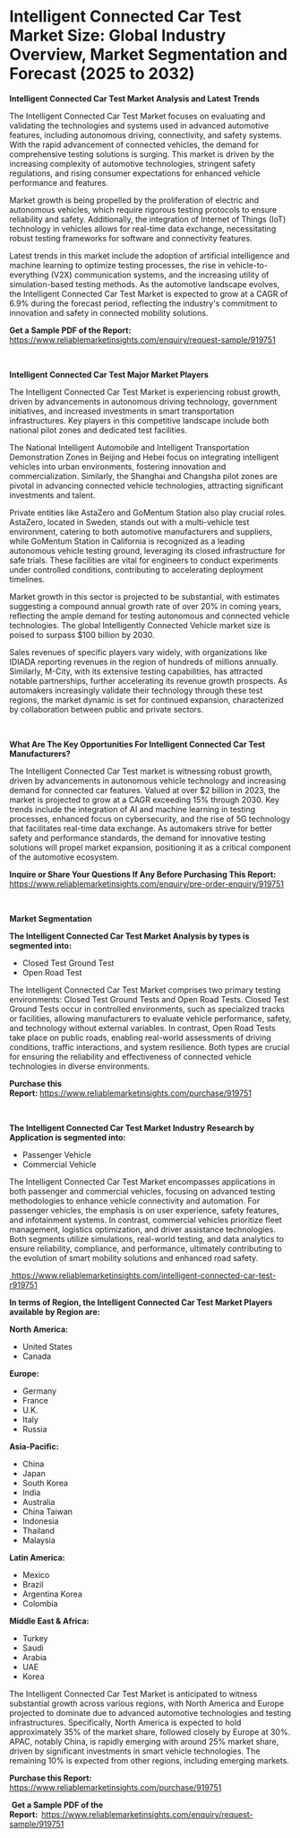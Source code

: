 <p><h1>Intelligent Connected Car Test Market Size: Global Industry Overview, Market Segmentation and Forecast (2025 to 2032)</h1></p><p><strong>Intelligent Connected Car Test Market Analysis and Latest Trends</strong></p>
<p><p>The Intelligent Connected Car Test Market focuses on evaluating and validating the technologies and systems used in advanced automotive features, including autonomous driving, connectivity, and safety systems. With the rapid advancement of connected vehicles, the demand for comprehensive testing solutions is surging. This market is driven by the increasing complexity of automotive technologies, stringent safety regulations, and rising consumer expectations for enhanced vehicle performance and features.</p><p>Market growth is being propelled by the proliferation of electric and autonomous vehicles, which require rigorous testing protocols to ensure reliability and safety. Additionally, the integration of Internet of Things (IoT) technology in vehicles allows for real-time data exchange, necessitating robust testing frameworks for software and connectivity features.</p><p>Latest trends in this market include the adoption of artificial intelligence and machine learning to optimize testing processes, the rise in vehicle-to-everything (V2X) communication systems, and the increasing utility of simulation-based testing methods. As the automotive landscape evolves, the Intelligent Connected Car Test Market is expected to grow at a CAGR of 6.9% during the forecast period, reflecting the industry's commitment to innovation and safety in connected mobility solutions.</p></p>
<p><strong>Get a Sample PDF of the Report:&nbsp;</strong> <a href="https://www.reliablemarketinsights.com/enquiry/request-sample/919751?utm_campaign=3256&utm_medium=2&utm_source=Github&utm_content=ia&utm_term=18042025&utm_id=intelligent-connected-car-test">https://www.reliablemarketinsights.com/enquiry/request-sample/919751</a></p>
<p>&nbsp;</p>
<p><strong>Intelligent Connected Car Test Major Market Players</strong></p>
<p><p>The Intelligent Connected Car Test Market is experiencing robust growth, driven by advancements in autonomous driving technology, government initiatives, and increased investments in smart transportation infrastructures. Key players in this competitive landscape include both national pilot zones and dedicated test facilities.</p><p>The National Intelligent Automobile and Intelligent Transportation Demonstration Zones in Beijing and Hebei focus on integrating intelligent vehicles into urban environments, fostering innovation and commercialization. Similarly, the Shanghai and Changsha pilot zones are pivotal in advancing connected vehicle technologies, attracting significant investments and talent.</p><p>Private entities like AstaZero and GoMentum Station also play crucial roles. AstaZero, located in Sweden, stands out with a multi-vehicle test environment, catering to both automotive manufacturers and suppliers, while GoMentum Station in California is recognized as a leading autonomous vehicle testing ground, leveraging its closed infrastructure for safe trials. These facilities are vital for engineers to conduct experiments under controlled conditions, contributing to accelerating deployment timelines.</p><p>Market growth in this sector is projected to be substantial, with estimates suggesting a compound annual growth rate of over 20% in coming years, reflecting the ample demand for testing autonomous and connected vehicle technologies. The global Intelligently Connected Vehicle market size is poised to surpass $100 billion by 2030.</p><p>Sales revenues of specific players vary widely, with organizations like IDIADA reporting revenues in the region of hundreds of millions annually. Similarly, M-City, with its extensive testing capabilities, has attracted notable partnerships, further accelerating its revenue growth prospects. As automakers increasingly validate their technology through these test regions, the market dynamic is set for continued expansion, characterized by collaboration between public and private sectors.</p></p>
<p>&nbsp;</p>
<p><strong>What Are The Key Opportunities For Intelligent Connected Car Test Manufacturers?</strong></p>
<p><p>The Intelligent Connected Car Test market is witnessing robust growth, driven by advancements in autonomous vehicle technology and increasing demand for connected car features. Valued at over $2 billion in 2023, the market is projected to grow at a CAGR exceeding 15% through 2030. Key trends include the integration of AI and machine learning in testing processes, enhanced focus on cybersecurity, and the rise of 5G technology that facilitates real-time data exchange. As automakers strive for better safety and performance standards, the demand for innovative testing solutions will propel market expansion, positioning it as a critical component of the automotive ecosystem.</p></p>
<p><strong>Inquire or Share Your Questions If Any Before Purchasing This Report:</strong> <a href="https://www.reliablemarketinsights.com/enquiry/pre-order-enquiry/919751?utm_campaign=3256&utm_medium=2&utm_source=Github&utm_content=ia&utm_term=18042025&utm_id=intelligent-connected-car-test">https://www.reliablemarketinsights.com/enquiry/pre-order-enquiry/919751</a></p>
<p>&nbsp;</p>
<p><strong>Market Segmentation</strong></p>
<p><strong>The Intelligent Connected Car Test Market Analysis by types is segmented into:</strong></p>
<p><ul><li>Closed Test Ground Test</li><li>Open Road Test</li></ul></p>
<p><p>The Intelligent Connected Car Test Market comprises two primary testing environments: Closed Test Ground Tests and Open Road Tests. Closed Test Ground Tests occur in controlled environments, such as specialized tracks or facilities, allowing manufacturers to evaluate vehicle performance, safety, and technology without external variables. In contrast, Open Road Tests take place on public roads, enabling real-world assessments of driving conditions, traffic interactions, and system resilience. Both types are crucial for ensuring the reliability and effectiveness of connected vehicle technologies in diverse environments.</p></p>
<p><strong>Purchase this Report:&nbsp;</strong><a href="https://www.reliablemarketinsights.com/purchase/919751?utm_campaign=3256&utm_medium=2&utm_source=Github&utm_content=ia&utm_term=18042025&utm_id=intelligent-connected-car-test">https://www.reliablemarketinsights.com/purchase/919751</a></p>
<p>&nbsp;</p>
<p><strong>The Intelligent Connected Car Test Market Industry Research by Application is segmented into:</strong></p>
<p><ul><li>Passenger Vehicle</li><li>Commercial Vehicle</li></ul></p>
<p><p>The Intelligent Connected Car Test Market encompasses applications in both passenger and commercial vehicles, focusing on advanced testing methodologies to enhance vehicle connectivity and automation. For passenger vehicles, the emphasis is on user experience, safety features, and infotainment systems. In contrast, commercial vehicles prioritize fleet management, logistics optimization, and driver assistance technologies. Both segments utilize simulations, real-world testing, and data analytics to ensure reliability, compliance, and performance, ultimately contributing to the evolution of smart mobility solutions and enhanced road safety.</p></p>
<p><a href="https://www.reliablemarketinsights.com/intelligent-connected-car-test-r919751?utm_campaign=3256&utm_medium=2&utm_source=Github&utm_content=ia&utm_term=18042025&utm_id=intelligent-connected-car-test">&nbsp;https://www.reliablemarketinsights.com/intelligent-connected-car-test-r919751</a></p>
<p><strong>In terms of Region, the Intelligent Connected Car Test Market Players available by Region are:</strong></p>
<p>
    <p> <strong> North America: </strong>
        <ul>
            <li>United States</li>
            <li>Canada</li>
        </ul>
        </p> 
    <p> <strong> Europe: </strong>
        <ul>
            <li>Germany</li>
            <li>France</li>
            <li>U.K.</li>
            <li>Italy</li>
            <li>Russia</li>
        </ul>
        </p> 
    <p> <strong> Asia-Pacific: </strong>
        <ul>
            <li>China</li>
            <li>Japan</li>
            <li>South Korea</li>
            <li>India</li>
            <li>Australia</li>
            <li>China Taiwan</li>
            <li>Indonesia</li>
            <li>Thailand</li>
            <li>Malaysia</li>
        </ul>
        </p> 
    <p> <strong> Latin America: </strong>
        <ul>
            <li>Mexico</li>
            <li>Brazil</li>
            <li>Argentina Korea</li>
            <li>Colombia</li>
        </ul>
        </p> 
    <p> <strong> Middle East & Africa: </strong>
        <ul>
            <li>Turkey</li>
            <li>Saudi</li>
            <li>Arabia</li>
            <li>UAE</li>
            <li>Korea</li>
        </ul>
    </p>
    </p>
<p><p>The Intelligent Connected Car Test Market is anticipated to witness substantial growth across various regions, with North America and Europe projected to dominate due to advanced automotive technologies and testing infrastructures. Specifically, North America is expected to hold approximately 35% of the market share, followed closely by Europe at 30%. APAC, notably China, is rapidly emerging with around 25% market share, driven by significant investments in smart vehicle technologies. The remaining 10% is expected from other regions, including emerging markets.</p></p>
<p><strong>Purchase this Report: </strong><a href="https://www.reliablemarketinsights.com/purchase/919751?utm_campaign=3256&utm_medium=2&utm_source=Github&utm_content=ia&utm_term=18042025&utm_id=intelligent-connected-car-test">https://www.reliablemarketinsights.com/purchase/919751</a></p>
<p>&nbsp;<strong>Get a Sample PDF of the Report:&nbsp;&nbsp;</strong><a href="https://www.reliablemarketinsights.com/enquiry/request-sample/919751?utm_campaign=3256&utm_medium=2&utm_source=Github&utm_content=ia&utm_term=18042025&utm_id=intelligent-connected-car-test">https://www.reliablemarketinsights.com/enquiry/request-sample/919751</a></p>
<p><strong></strong></p>
<p><p></p><p></p><p></p></p>